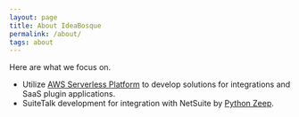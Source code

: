 ```yaml
---
layout: page
title: About IdeaBosque
permalink: /about/
tags: about
---
```


Here are what we focus on.
* Utilize [AWS Serverless Platform](https://aws.amazon.com/serverless/) to develop solutions for integrations and SaaS plugin applications.
* SuiteTalk development for integration with NetSuite by [Python Zeep](https://python-zeep.readthedocs.io/en/master/).